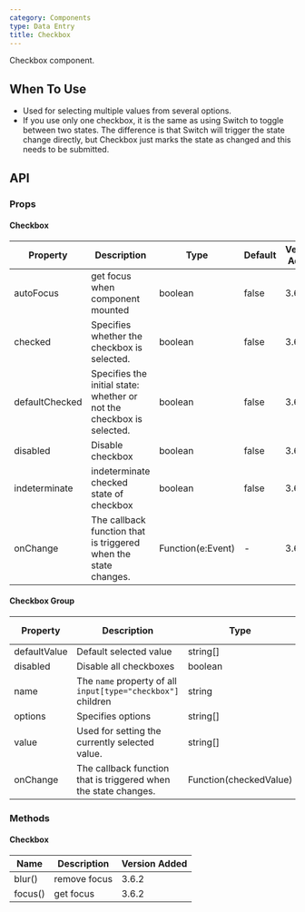 ```yaml
---
category: Components
type: Data Entry
title: Checkbox
---
```


Checkbox component.

## When To Use

- Used for selecting multiple values from several options.
- If you use only one checkbox, it is the same as using Switch to toggle between two states. The difference is that Switch will trigger the state change directly, but Checkbox just marks the state as changed and this needs to be submitted.

## API

### Props

#### Checkbox

| Property | Description | Type | Default | Version Added |
| --- | --- | --- | --- | --- |
| autoFocus | get focus when component mounted | boolean | false | 3.6.2 |
| checked | Specifies whether the checkbox is selected. | boolean | false | 3.6.2 |
| defaultChecked | Specifies the initial state: whether or not the checkbox is selected. | boolean | false | 3.6.2 |
| disabled | Disable checkbox | boolean | false | 3.6.2 |
| indeterminate | indeterminate checked state of checkbox | boolean | false | 3.6.2 |
| onChange | The callback function that is triggered when the state changes. | Function(e:Event) | - | 3.6.2 |

#### Checkbox Group

| Property | Description | Type | Default | Version Added |
| --- | --- | --- | --- | --- |
| defaultValue | Default selected value | string\[] | \[] | 3.6.2 |
| disabled | Disable all checkboxes | boolean | false | 3.6.2 |
| name | The `name` property of all `input[type="checkbox"]` children | string | - | 3.16.0 |
| options | Specifies options | string\[] | \[] | 3.6.2 |
| value | Used for setting the currently selected value. | string\[] | \[] | 3.6.2 |
| onChange | The callback function that is triggered when the state changes. | Function(checkedValue) | - | 3.6.2 |

### Methods

#### Checkbox

| Name    | Description  | Version Added |
| ------- | ------------ | ------------- |
| blur()  | remove focus | 3.6.2         |
| focus() | get focus    | 3.6.2         |
